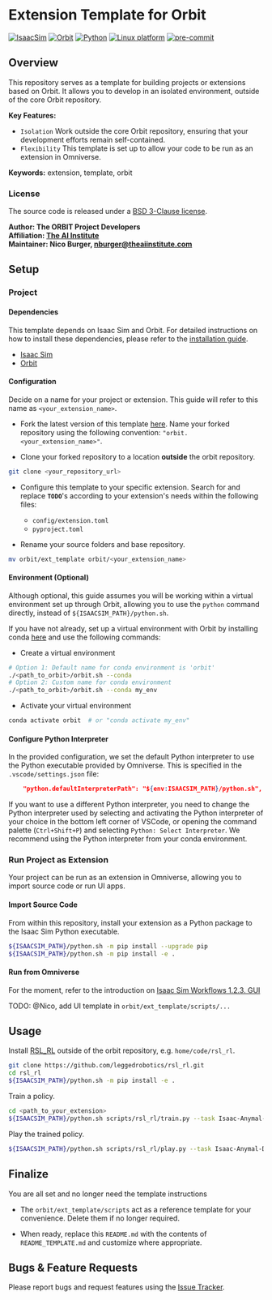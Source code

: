 # Extension Template for Orbit

[![IsaacSim](https://img.shields.io/badge/IsaacSim-2023.1.0--hotfix.1-silver.svg)](https://docs.omniverse.nvidia.com/isaacsim/latest/overview.html)
[![Orbit](https://img.shields.io/badge/Orbit-0.2.0-silver)](https://isaac-orbit.github.io/orbit/)
[![Python](https://img.shields.io/badge/python-3.10-blue.svg)](https://docs.python.org/3/whatsnew/3.10.html)
[![Linux platform](https://img.shields.io/badge/platform-linux--64-orange.svg)](https://releases.ubuntu.com/20.04/)
[![pre-commit](https://img.shields.io/badge/pre--commit-enabled-brightgreen?logo=pre-commit&logoColor=white)](https://pre-commit.com/)

## Overview

This repository serves as a template for building projects or extensions based on Orbit. It allows you to develop in an isolated environment, outside of the core Orbit repository. 

**Key Features:**

- `Isolation` Work outside the core Orbit repository, ensuring that your development efforts remain self-contained.
- `Flexibility` This template is set up to allow your code to be run as an extension in Omniverse.

**Keywords:** extension, template, orbit

### License

The source code is released under a [BSD 3-Clause license](ros_package_template/LICENSE).

**Author: The ORBIT Project Developers<br />
Affiliation: [The AI Institute](https://theaiinstitute.com/)<br />
Maintainer: Nico Burger, nburger@theaiinstitute.com**

## Setup

### Project

#### Dependencies

This template depends on Isaac Sim and Orbit. For detailed instructions on how to install these dependencies, please refer to the [installation guide](https://isaac-orbit.github.io/orbit/source/setup/installation.html).

- [Isaac Sim](https://docs.omniverse.nvidia.com/isaacsim/latest/index.html)
- [Orbit](https://isaac-orbit.github.io/orbit/)

#### Configuration

Decide on a name for your project or extension. This guide will refer to this name as `<your_extension_name>`.

- Fork the latest version of this template [here](https://github.com/isaac-orbit/orbit.ext_template). Name your forked repository using the following convention: `"orbit.<your_extension_name>"`.

- Clone your forked repository to a location **outside** the orbit repository.

```bash
git clone <your_repository_url>
```

- Configure this template to your specific extension. Search for and replace **`TODO`**'s according to your extension's needs within the following files:

    - `config/extension.toml`
    - `pyproject.toml`

- Rename your source folders and base repository.

```bash
mv orbit/ext_template orbit/<your_extension_name>
```

#### Environment (Optional)

Although optional, this guide assumes you will be working within a virtual environment set up through Orbit, allowing you to use the `python` command directly, instead of `${ISAACSIM_PATH}/python.sh`.

If you have not already, set up a virtual environment with Orbit by installing conda [here](https://docs.conda.io/projects/conda/en/latest/user-guide/install/index.html) and use the following commands:

- Create a virtual environment

```bash
# Option 1: Default name for conda environment is 'orbit'
./<path_to_orbit>/orbit.sh --conda
# Option 2: Custom name for conda environment
./<path_to_orbit>/orbit.sh --conda my_env
```

- Activate your virtual environment

```bash
conda activate orbit  # or "conda activate my_env"
```

#### Configure Python Interpreter

In the provided configuration, we set the default Python interpreter to use the Python executable provided by Omniverse. This is specified in the `.vscode/settings.json` file:

```json
    "python.defaultInterpreterPath": "${env:ISAACSIM_PATH}/python.sh",
```

If you want to use a different Python interpreter, you need to change the Python interpreter used by selecting and activating the Python interpreter of your choice in the bottom left corner of VSCode, or opening the command palette (`Ctrl+Shift+P`) and selecting `Python: Select Interpreter`. We recommend using the Python interpreter from your conda environment.

### Run Project as Extension

Your project can be run as an extension in Omniverse, allowing you to import source code or run UI apps.

#### Import Source Code

From within this repository, install your extension as a Python package to the Isaac Sim Python executable.

```bash
${ISAACSIM_PATH}/python.sh -m pip install --upgrade pip
${ISAACSIM_PATH}/python.sh -m pip install -e .
```

#### Run from Omniverse

For the moment, refer to the introduction on [Isaac Sim Workflows 1.2.3. GUI](https://docs.omniverse.nvidia.com/isaacsim/latest/introductory_tutorials/tutorial_intro_workflows.html#gui)

TODO: @Nico, add UI template in `orbit/ext_template/scripts/...`

## Usage

Install [RSL_RL](https://github.com/leggedrobotics/rsl_rl) outside of the orbit repository, e.g. `home/code/rsl_rl`.

```bash
git clone https://github.com/leggedrobotics/rsl_rl.git
cd rsl_rl
${ISAACSIM_PATH}/python.sh -m pip install -e .
```

Train a policy.

```bash
cd <path_to_your_extension>
${ISAACSIM_PATH}/python.sh scripts/rsl_rl/train.py --task Isaac-Anymal-D-Flat-Template-v0 --num_envs 4096 --headless
```

Play the trained policy.

```bash
${ISAACSIM_PATH}/python.sh scripts/rsl_rl/play.py --task Isaac-Anymal-D-Flat-Template-Play-v0 --num_envs 16
```

## Finalize

You are all set and no longer need the template instructions

- The `orbit/ext_template/scripts` act as a reference template for your convenience. Delete them if no longer required.

- When ready, replace this `README.md` with the contents of `README_TEMPLATE.md` and customize where appropriate.

## Bugs & Feature Requests

Please report bugs and request features using the [Issue Tracker](https://github.com/isaac-orbit/orbit.ext_template/issues).
